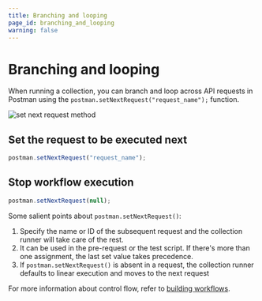 ```yaml
---
title: Branching and looping
page_id: branching_and_looping
warning: false
---
```


# Branching and looping

When running a collection, you can branch and loop across API requests in Postman using the `postman.setNextRequest("request_name");` function.

![set next request method](https://s3.amazonaws.com/postman-static-getpostman-com/postman-docs/Test_script10.png)

## Set the request to be executed next

```javascript
postman.setNextRequest("request_name");
```

## Stop workflow execution

```javascript
postman.setNextRequest(null);
```

Some salient points about `postman.setNextRequest()`:

1. Specify the name or ID of the subsequent request and the collection runner will take care of the rest.
2. It can be used in the pre-request or the test script. If there's more than one assignment, the last set value takes precedence.
3. If `postman.setNextRequest()` is absent in a request, the collection runner defaults to linear execution and moves to the next request

For more information about control flow, refer to [building workflows](/postman/collection_runs/building_workflows.md).

